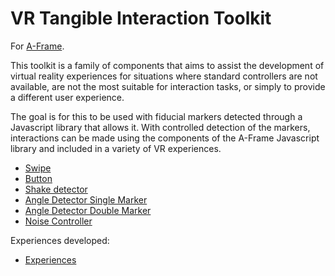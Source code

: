 # VR Tangible Interaction Toolkit
For [A-Frame](https://aframe.io).

This toolkit is a family of components that aims to assist the development of virtual reality experiences for situations where standard controllers are not available, are not the most suitable for interaction tasks, or simply to provide a different user experience.

The goal is for this to be used with fiducial markers detected through a Javascript library that allows it. With controlled detection of the markers, interactions can be made using the components of the A-Frame Javascript library and included in a variety of VR experiences.


- [Swipe](Swipe)
- [Button](Button)
- [Shake detector](Shake%20detector)
- [Angle Detector Single Marker](Angle%20Detector%20Single%20Marker)
- [Angle Detector Double Marker](Angle%20Detector%20Double%20Marker)
- [Noise Controller](Noise%20Controller)


Experiences developed:

- [Experiences](Experiences)


